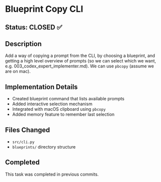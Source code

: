 # Blueprint Copy CLI

## Status: CLOSED ✅

## Description
Add a way of copying a prompt from the CLI, by choosing a blueprint, and getting a high level overview of prompts (so we can select which we want, e.g. 003_codex_expert_implementer.md). We can use `pbcopy` (assume we are on mac).

## Implementation Details
- Created blueprint command that lists available prompts
- Added interactive selection mechanism
- Integrated with macOS clipboard using `pbcopy`
- Added memory feature to remember last selection

## Files Changed
- `src/cli.py`
- `blueprints/` directory structure

## Completed
This task was completed in previous commits.